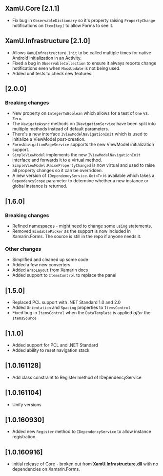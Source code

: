 ## XamU.Core [2.1.1]
- Fix bug in `ObservableDictionary` so it's property raising `PropertyChange` notifications on `Item[key]` to allow Forms to see it.

## XamU.Infrastructure [2.1.0]
- Allows `XamUInfrastructure.Init` to be called multiple times for native Android initialization in an Activity.
- Fixed a bug in `ObservableCollection` to ensure it always reports change notifications even when `MassUpdate` is not being used.
- Added unit tests to check new features.

## [2.0.0]
### Breaking changes
- New property on `IntegerToBoolean` which allows for a test of `One` vs. `Zero`.
- The `NavigateAsync` methods on `INavigationService` have been split into multiple methods instead of default parameters.
- There's a new interface `IViewModelNavigationInit` which is used to initialize a ViewModel post-creation.
- `FormsNavigationPageService` supports the new ViewModel initialization support.
- `SimpleViewModel` implements the new `IViewModelNavigationInit` interface and forwards it to a virtual method.
- `SimpleViewModel.RaisePropertyChanged` is now virtual and used to raise all property changes so it can be overridden.
- A new version of `IDependencyService.Get<T>` is available which takes a `DependencyScope` parameter to determine whether a new instance or global instance is returned.

## [1.6.0]
### Breaking changes
- Refined namespaces - might need to change some `using` statements.
- Removed `BindablePicker` as the support is now included in Xamarin.Forms. The source is still in the repo if anyone needs it.

### Other changes
- Simplified and cleaned up some code 
- Added a few new converters
- Added `WrapLayout` from Xamarin docs
- Added support to `ItemsControl` to replace the panel

## [1.5.0]
- Replaced PCL support with .NET Standard 1.0 and 2.0
- Added `Orientation` and `Spacing` properties to `ItemsControl`
- Fixed bug in `ItemsControl` when the `DataTemplate` is applied _after_ the `ItemsSource`

## [1.1.0]
- Added support for PCL and .NET Standard
- Added ability to reset navigation  stack

## [1.0.161128]
- Add class constraint to Register method of IDependencyService
        
## [1.0.161104]
- Unify versions

## [1.0.160930]
- Added new `Register` method to `IDependencyService` to allow instance registration.

## [1.0.160916]
- Initial release of Core - broken out from **XamU.Infrastructure.dll** with no dependencies on Xamarin.Forms.